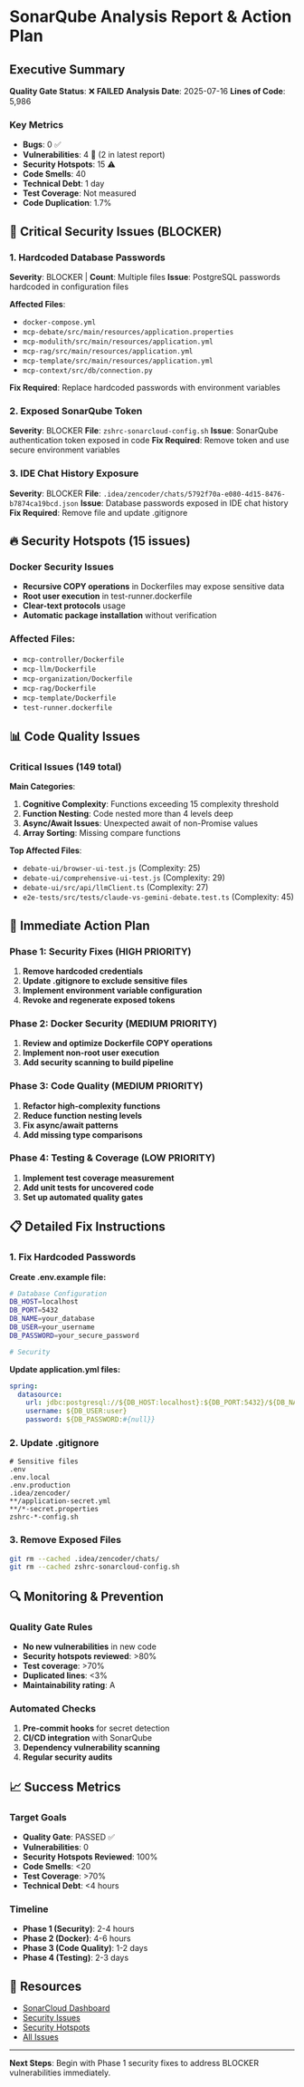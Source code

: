 # SonarQube Analysis Report & Action Plan

## Executive Summary

**Quality Gate Status**: ❌ **FAILED**
**Analysis Date**: 2025-07-16
**Lines of Code**: 5,986

### Key Metrics
- **Bugs**: 0 ✅
- **Vulnerabilities**: 4 🚨 (2 in latest report)
- **Security Hotspots**: 15 ⚠️
- **Code Smells**: 40
- **Technical Debt**: 1 day
- **Test Coverage**: Not measured
- **Code Duplication**: 1.7%

## 🚨 Critical Security Issues (BLOCKER)

### 1. Hardcoded Database Passwords
**Severity**: BLOCKER | **Count**: Multiple files
**Issue**: PostgreSQL passwords hardcoded in configuration files

**Affected Files**:
- `docker-compose.yml`
- `mcp-debate/src/main/resources/application.properties`
- `mcp-modulith/src/main/resources/application.yml`
- `mcp-rag/src/main/resources/application.yml`
- `mcp-template/src/main/resources/application.yml`
- `mcp-context/src/db/connection.py`

**Fix Required**: Replace hardcoded passwords with environment variables

### 2. Exposed SonarQube Token
**Severity**: BLOCKER
**File**: `zshrc-sonarcloud-config.sh`
**Issue**: SonarQube authentication token exposed in code
**Fix Required**: Remove token and use secure environment variables

### 3. IDE Chat History Exposure
**Severity**: BLOCKER
**File**: `.idea/zencoder/chats/5792f70a-e080-4d15-8476-b7874ca19bcd.json`
**Issue**: Database passwords exposed in IDE chat history
**Fix Required**: Remove file and update .gitignore

## 🔥 Security Hotspots (15 issues)

### Docker Security Issues
- **Recursive COPY operations** in Dockerfiles may expose sensitive data
- **Root user execution** in test-runner.dockerfile
- **Clear-text protocols** usage
- **Automatic package installation** without verification

### Affected Files:
- `mcp-controller/Dockerfile`
- `mcp-llm/Dockerfile`
- `mcp-organization/Dockerfile`
- `mcp-rag/Dockerfile`
- `mcp-template/Dockerfile`
- `test-runner.dockerfile`

## 📊 Code Quality Issues

### Critical Issues (149 total)
**Main Categories**:
1. **Cognitive Complexity**: Functions exceeding 15 complexity threshold
2. **Function Nesting**: Code nested more than 4 levels deep
3. **Async/Await Issues**: Unexpected await of non-Promise values
4. **Array Sorting**: Missing compare functions

**Top Affected Files**:
- `debate-ui/browser-ui-test.js` (Complexity: 25)
- `debate-ui/comprehensive-ui-test.js` (Complexity: 29)
- `debate-ui/src/api/llmClient.ts` (Complexity: 27)
- `e2e-tests/src/tests/claude-vs-gemini-debate.test.ts` (Complexity: 45)

## 🎯 Immediate Action Plan

### Phase 1: Security Fixes (HIGH PRIORITY)
1. **Remove hardcoded credentials**
2. **Update .gitignore to exclude sensitive files**
3. **Implement environment variable configuration**
4. **Revoke and regenerate exposed tokens**

### Phase 2: Docker Security (MEDIUM PRIORITY)
1. **Review and optimize Dockerfile COPY operations**
2. **Implement non-root user execution**
3. **Add security scanning to build pipeline**

### Phase 3: Code Quality (MEDIUM PRIORITY)
1. **Refactor high-complexity functions**
2. **Reduce function nesting levels**
3. **Fix async/await patterns**
4. **Add missing type comparisons**

### Phase 4: Testing & Coverage (LOW PRIORITY)
1. **Implement test coverage measurement**
2. **Add unit tests for uncovered code**
3. **Set up automated quality gates**

## 📋 Detailed Fix Instructions

### 1. Fix Hardcoded Passwords

**Create .env.example file:**
```bash
# Database Configuration
DB_HOST=localhost
DB_PORT=5432
DB_NAME=your_database
DB_USER=your_username
DB_PASSWORD=your_secure_password

# Security

```

**Update application.yml files:**
```yaml
spring:
  datasource:
    url: jdbc:postgresql://${DB_HOST:localhost}:${DB_PORT:5432}/${DB_NAME:mydb}
    username: ${DB_USER:user}
    password: ${DB_PASSWORD:#{null}}
```

### 2. Update .gitignore
```gitignore
# Sensitive files
.env
.env.local
.env.production
.idea/zencoder/
**/application-secret.yml
**/*-secret.properties
zshrc-*-config.sh
```

### 3. Remove Exposed Files
```bash
git rm --cached .idea/zencoder/chats/
git rm --cached zshrc-sonarcloud-config.sh
```

## 🔍 Monitoring & Prevention

### Quality Gate Rules
- **No new vulnerabilities** in new code
- **Security hotspots reviewed**: >80%
- **Test coverage**: >70%
- **Duplicated lines**: <3%
- **Maintainability rating**: A

### Automated Checks
1. **Pre-commit hooks** for secret detection
2. **CI/CD integration** with SonarQube
3. **Dependency vulnerability scanning**
4. **Regular security audits**

## 📈 Success Metrics

### Target Goals
- **Quality Gate**: PASSED ✅
- **Vulnerabilities**: 0
- **Security Hotspots Reviewed**: 100%
- **Code Smells**: <20
- **Test Coverage**: >70%
- **Technical Debt**: <4 hours

### Timeline
- **Phase 1 (Security)**: 2-4 hours
- **Phase 2 (Docker)**: 4-6 hours  
- **Phase 3 (Code Quality)**: 1-2 days
- **Phase 4 (Testing)**: 2-3 days

## 🔗 Resources

- [SonarCloud Dashboard](https://sonarcloud.io/project/overview?id=lsendel_zamaz-debate-mcp)
- [Security Issues](https://sonarcloud.io/project/issues?id=lsendel_zamaz-debate-mcp&types=VULNERABILITY)
- [Security Hotspots](https://sonarcloud.io/project/security_hotspots?id=lsendel_zamaz-debate-mcp)
- [All Issues](https://sonarcloud.io/project/issues?id=lsendel_zamaz-debate-mcp)

---

**Next Steps**: Begin with Phase 1 security fixes to address BLOCKER vulnerabilities immediately.